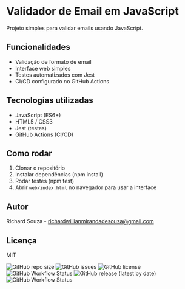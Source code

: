 # Validador de Email em JavaScript

Projeto simples para validar emails usando JavaScript.

## Funcionalidades

- Validação de formato de email
- Interface web simples
- Testes automatizados com Jest
- CI/CD configurado no GitHub Actions

## Tecnologias utilizadas

- JavaScript (ES6+)
- HTML5 / CSS3
- Jest (testes)
- GitHub Actions (CI/CD)

## Como rodar

1. Clonar o repositório
2. Instalar dependências (npm install)
3. Rodar testes (npm test)
4. Abrir `web/index.html` no navegador para usar a interface

## Autor

Richard Souza - richardwillianmirandadesouza@gmail.com

## Licença

MIT


![GitHub repo size](https://img.shields.io/github/repo-size/Rw110299/validador_email_js)
![GitHub issues](https://img.shields.io/github/issues/Rw110299/validador_email_js)
![GitHub license](https://img.shields.io/github/license/Rw110299/validador_email_js)
![GitHub Workflow Status](https://img.shields.io/github/actions/workflow/status/Rw110299/validador_email_js/node.yml)
![GitHub release (latest by date)](https://img.shields.io/github/v/release/Rw110299/validador_email_js)
![GitHub Workflow Status](https://img.shields.io/github/actions/workflow/status/Rw110299/validador_email_js/node.yml)
